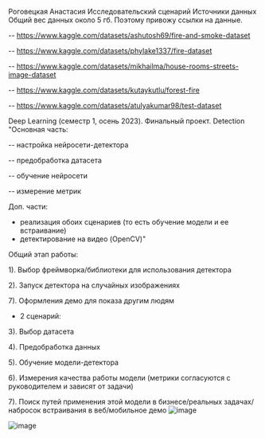 Роговецкая Анастасия
Исследовательский сценарий 
Источники данных
Общий вес данных около 5 гб. Поэтому привожу ссылки на данные. 

-- https://www.kaggle.com/datasets/ashutosh69/fire-and-smoke-dataset

-- https://www.kaggle.com/datasets/phylake1337/fire-dataset

-- https://www.kaggle.com/datasets/mikhailma/house-rooms-streets-image-dataset

-- https://www.kaggle.com/datasets/kutaykutlu/forest-fire

-- https://www.kaggle.com/datasets/atulyakumar98/test-dataset

Deep Learning (семестр 1, осень 2023). Финальный проект. Detection
"Основная часть: 

-- настройка нейросети-детектора
  
-- предобработка датасета

-- обучение нейросети

-- измерение метрик

Доп. части: 
- реализация обоих сценариев (то есть обучение модели и ее встраивание)
- детектирование на видео (OpenCV)"

Общий этап работы:

1). Выбор фреймворка/библиотеки для использования детектора 

2). Запуск детектора на случайных изображениях

7). Оформления демо для показа другим людям

* 2 сценарий:

3). Выбор датасета 

4). Предобработка данных 

5). Обучение модели-детектора

6). Измерения качества работы модели (метрики согласуются с руководителем и зависят от задачи)

7). Поиск путей применения этой модели в бизнесе/реальных задачах/набросок встраивания в веб/мобильное демо
![image](https://github.com/MeikoFudo/final-project/assets/80260272/85ce116a-63c3-4cc0-b0aa-71ab986976de)

![image](https://github.com/MeikoFudo/final-project/assets/80260272/4ee1980b-dad1-4bb4-aaac-e0aa2543e299)
